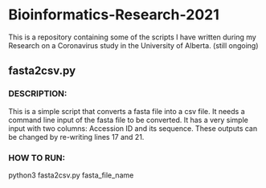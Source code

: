 # Bioinformatics-Research-2021
This is a repository containing some of the scripts I have written during my Research on a Coronavirus study in the University of Alberta. (still ongoing)

## fasta2csv.py
### DESCRIPTION:
This is a simple script that converts a fasta file into a csv file. 
It needs a command line input of the fasta file to be converted.
It has a very simple input with two columns: Accession ID and its sequence.
These outputs can be changed by re-writing lines 17 and 21.

### HOW TO RUN:
python3 fasta2csv.py fasta_file_name